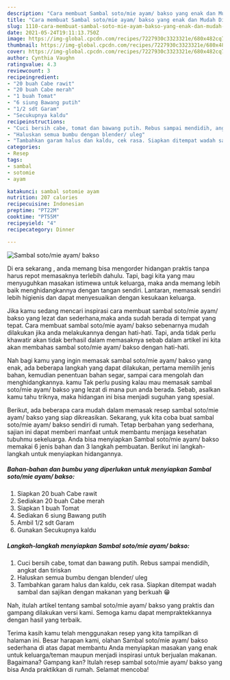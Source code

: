 ```yaml
---
description: "Cara membuat Sambal soto/mie ayam/ bakso yang enak dan Mudah Dibuat"
title: "Cara membuat Sambal soto/mie ayam/ bakso yang enak dan Mudah Dibuat"
slug: 1110-cara-membuat-sambal-soto-mie-ayam-bakso-yang-enak-dan-mudah-dibuat
date: 2021-05-24T19:11:13.750Z
image: https://img-global.cpcdn.com/recipes/7227930c3323321e/680x482cq70/sambal-sotomie-ayam-bakso-foto-resep-utama.jpg
thumbnail: https://img-global.cpcdn.com/recipes/7227930c3323321e/680x482cq70/sambal-sotomie-ayam-bakso-foto-resep-utama.jpg
cover: https://img-global.cpcdn.com/recipes/7227930c3323321e/680x482cq70/sambal-sotomie-ayam-bakso-foto-resep-utama.jpg
author: Cynthia Vaughn
ratingvalue: 4.3
reviewcount: 3
recipeingredient:
- "20 buah Cabe rawit"
- "20 buah Cabe merah"
- "1 buah Tomat"
- "6 siung Bawang putih"
- "1/2 sdt Garam"
- "Secukupnya kaldu"
recipeinstructions:
- "Cuci bersih cabe, tomat dan bawang putih. Rebus sampai mendidih, angkat dan tiriskan"
- "Haluskan semua bumbu dengan blender/ uleg"
- "Tambahkan garam halus dan kaldu, cek rasa. Siapkan ditempat wadah sambal dan sajikan dengan makanan yang berkuah 😁"
categories:
- Resep
tags:
- sambal
- sotomie
- ayam

katakunci: sambal sotomie ayam 
nutrition: 207 calories
recipecuisine: Indonesian
preptime: "PT22M"
cooktime: "PT55M"
recipeyield: "4"
recipecategory: Dinner

---
```



![Sambal soto/mie ayam/ bakso](https://img-global.cpcdn.com/recipes/7227930c3323321e/680x482cq70/sambal-sotomie-ayam-bakso-foto-resep-utama.jpg)

Di era  sekarang , anda memang bisa mengorder hidangan praktis tanpa harus repot memasaknya terlebih dahulu. Tapi, bagi kita yang mau menyuguhkan masakan istimewa untuk keluarga, maka anda memang lebih baik menghidangkannya dengan tangan sendiri. Lantaran, memasak sendiri lebih higienis dan dapat menyesuaikan dengan kesukaan keluarga.

Jika kamu sedang mencari inspirasi cara membuat sambal soto/mie ayam/ bakso yang lezat dan sederhana,maka anda sudah berada di tempat yang tepat. Cara membuat sambal soto/mie ayam/ bakso  sebenarnya mudah dilakukan jika anda melakukannya dengan hati-hati. Tapi, anda tidak perlu khawatir akan tidak berhasil dalam memasaknya 
sebab dalam artikel ini kita akan membahas sambal soto/mie ayam/ bakso dengan hati-hati.  



Nah bagi kamu yang ingin memasak sambal soto/mie ayam/ bakso yang enak, ada beberapa langkah yang dapat dilakukan, pertama memilih jenis bahan, kemudian penentuan bahan segar, sampai cara mengolah dan menghidangkannya. kamu Tak perlu pusing kalau mau memasak sambal soto/mie ayam/ bakso yang lezat di mana pun anda berada. Sebab, asalkan kamu  tahu triknya, maka hidangan ini bisa menjadi suguhan yang spesial.

Berikut, ada beberapa cara mudah dalam memasak resep sambal soto/mie ayam/ bakso yang siap dikreasikan. Sekarang, yuk kita coba buat sambal soto/mie ayam/ bakso sendiri di rumah. Tetap berbahan yang sederhana, sajian ini dapat memberi manfaat untuk membantu menjaga kesehatan tubuhmu sekeluarga. Anda bisa menyiapkan Sambal soto/mie ayam/ bakso memakai 6 jenis bahan dan 3 langkah pembuatan. Berikut ini langkah-langkah untuk menyiapkan hidangannya.

<!--inarticleads1-->

##### Bahan-bahan dan bumbu yang diperlukan untuk menyiapkan Sambal soto/mie ayam/ bakso:

1. Siapkan 20 buah Cabe rawit
1. Sediakan 20 buah Cabe merah
1. Siapkan 1 buah Tomat
1. Sediakan 6 siung Bawang putih
1. Ambil 1/2 sdt Garam
1. Gunakan Secukupnya kaldu




<!--inarticleads2-->

##### Langkah-langkah menyiapkan Sambal soto/mie ayam/ bakso:

1. Cuci bersih cabe, tomat dan bawang putih. Rebus sampai mendidih, angkat dan tiriskan
1. Haluskan semua bumbu dengan blender/ uleg
1. Tambahkan garam halus dan kaldu, cek rasa. Siapkan ditempat wadah sambal dan sajikan dengan makanan yang berkuah 😁




Nah, itulah artikel tentang  sambal soto/mie ayam/ bakso  yang praktis dan gampang dilakukan versi kami. Semoga kamu dapat mempraktekkannya dengan hasil yang terbaik. 

Terima kasih kamu telah menggunakan resep yang kita tampilkan di halaman ini. Besar harapan kami, olahan  Sambal soto/mie ayam/ bakso sederhana di atas dapat membantu Anda menyiapkan masakan yang enak untuk keluarga/teman maupun menjadi inspirasi untuk berjualan makanan. Bagaimana? Gampang kan? Itulah resep sambal soto/mie ayam/ bakso yang bisa Anda praktikkan di rumah. Selamat mencoba!

